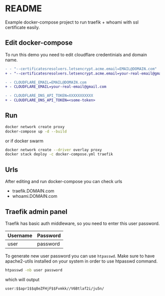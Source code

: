 # README

Example docker-compose project to run traefik + whoami with ssl certificate easily.

## Edit docker-compose
To run this demo you need to edit cloudflare credentinials and domain name.

```diff
- - "--certificatesresolvers.letsencrypt.acme.email=EMAIL@DOMAIN.com"
+ - "--certificatesresolvers.letsencrypt.acme.email=your-real-email@gmail.com"
```

```diff
- - CLOUDFLARE_EMAIL=EMAIL@DOMAIN.com
+ - CLOUDFLARE_EMAIL=your-real-email@gmail.com
```

```diff
- - CLOUDFLARE_DNS_API_TOKEN=XXXXXXXXXXX
+ - CLOUDFLARE_DNS_API_TOKEN=<some-token>
```

## Run

```bash
docker network create proxy
docker-compose up -d --build
```

or if docker swarm

```bash
docker network create --driver overlay proxy
docker stack deploy -c docker-compose.yml traefik
```

## Urls

After editing and run docker-compose you can check urls

- traefik.DOMAIN.com
- whoami.DOMAIN.com

## Traefik admin panel

Traefik has basic auth middleware, so you need to enter this user password.

| Username | Password |
|----------|----------|
| user     | password |

To generate new user password you can use `htpasswd`.
Make sure to have apache2-utils installed on your system in order to use htpasswd command.

```bash
htpasswd -nb user password
```

which will output

```
user:$$apr1$$q8eZFHjF$$Fvmkk//V6Btlaf2i/ju5n/
```